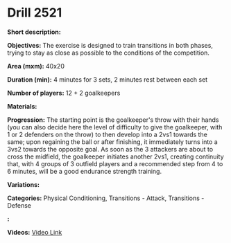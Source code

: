 # Drill 2521

**Short description:**


**Objectives:**
The exercise is designed to train transitions in both phases, trying to stay as close as possible to the conditions of the competition.

**Area (mxm):**
40x20

**Duration (min):**
4 minutes for 3 sets, 2 minutes rest between each set

**Number of players:**
12 + 2 goalkeepers

**Materials:**


**Progression:**
The starting point is the goalkeeper's throw with their hands (you can also decide here the level of difficulty to give the goalkeeper, with 1 or 2 defenders on the throw) to then develop into a 2vs1 towards the same; upon regaining the ball or after finishing, it immediately turns into a 3vs2 towards the opposite goal. As soon as the 3 attackers are about to cross the midfield, the goalkeeper initiates another 2vs1, creating continuity that, with 4 groups of 3 outfield players and a recommended step from 4 to 6 minutes, will be a good endurance strength training.

**Variations:**


**Categories:**
Physical Conditioning, Transitions - Attack, Transitions - Defense

**:**


**Videos:**
[Video Link](https://www.youtube.com/embed/NiUXN30lDRg)

